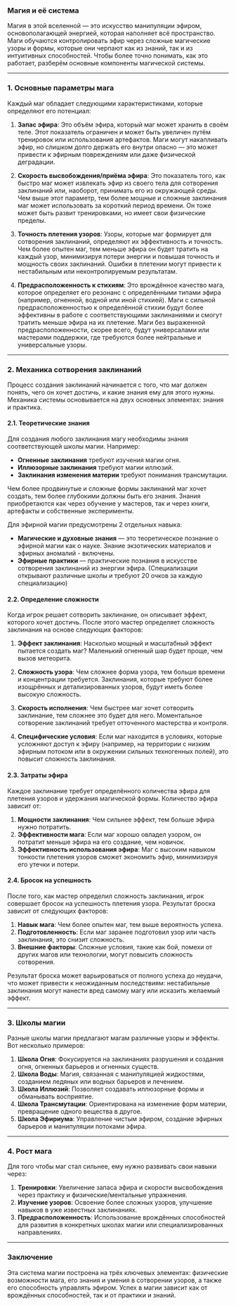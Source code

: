 ### Магия и её система

Магия в этой вселенной — это искусство манипуляции эфиром, основополагающей энергией, которая наполняет всё пространство. Маги обучаются контролировать эфир через сложные магические узоры и формы, которые они черпают как из знаний, так и из интуитивных способностей. Чтобы более точно понимать, как это работает, разберём основные компоненты магической системы.

---

### 1. **Основные параметры мага**

Каждый маг обладает следующими характеристиками, которые определяют его потенциал:

1. **Запас эфира**: Это объём эфира, который маг может хранить в своём теле. Этот показатель ограничен и может быть увеличен путём тренировок или использования артефактов. Маги могут накапливать эфир, но слишком долго держать его внутри опасно — это может привести к эфирным повреждениям или даже физической деградации.

2. **Скорость высвобождения/приёма эфира**: Это показатель того, как быстро маг может извлекать эфир из своего тела для сотворения заклинаний или, наоборот, принимать его из окружающей среды. Чем выше этот параметр, тем более мощные и сложные заклинания маг может использовать за короткий период времени. Он тоже может быть развит тренировками, но имеет свои физические пределы.

3. **Точность плетения узоров**: Узоры, которые маг формирует для сотворения заклинаний, определяют их эффективность и точность. Чем более опытен маг, тем меньше эфира он будет тратить на каждый узор, минимизируя потери энергии и повышая точность и мощность своих заклинаний. Ошибки в плетении могут привести к нестабильным или неконтролируемым результатам.

4. **Предрасположенность к стихиям**: Это врождённое качество мага, которое определяет его резонанс с определёнными типами эфира (например, огненной, водной или иной стихией). Маги с сильной предрасположенностью к определённой стихии будут более эффективны в работе с соответствующими заклинаниями и смогут тратить меньше эфира на их плетение. Маги без выраженной предрасположенности, скорее всего, будут универсалами или мастерами поддержки, где требуются более нейтральные и универсальные узоры.


---

### 2. **Механика сотворения заклинаний**

Процесс создания заклинаний начинается с того, что маг должен понять, чего он хочет достичь, и какие знания ему для этого нужны. Механика системы основывается на двух основных элементах: знания и практика.

#### **2.1. Теоретические знания**

Для создания любого заклинания магу необходимы знания соответствующей школы магии. Например:

- **Огненные заклинания** требуют изучения магии огня.
- **Иллюзорные заклинания** требуют магии иллюзий.
- **Заклинания изменения материи** требуют понимания трансмутации.

Чем более продвинутые и сложные формы заклинаний маг хочет создать, тем более глубокими должны быть его знания. Знания приобретаются как через обучение у мастеров, так и через книги, артефакты и собственные эксперименты.

Для эфирной магии предусмотрены 2 отдельных навыка:
- **Магические и духовные знания** — это теоретическое познание о эфирной магии как о науке. Знание экзотических материалов и эфирных аномалий - включены.
- **Эфирные практики** — практические познания в искусстве сотворения заклинаний из энергии эфира. (Специализации открывают различные школы и требуют 20 очков за каждую специализацию)

#### **2.2. Определение сложности**

Когда игрок решает сотворить заклинание, он описывает эффект, которого хочет достичь. После этого мастер определяет сложность заклинания на основе следующих факторов:

1. **Эффект заклинания**: Насколько мощный и масштабный эффект пытается создать маг? Маленький огненный шар будет проще, чем вызов метеорита.
    
2. **Сложность узора**: Чем сложнее форма узора, тем больше времени и концентрации требуется. Заклинания, которые требуют более изощрённых и детализированных узоров, будут иметь более высокую сложность.
    
3. **Скорость исполнения**: Чем быстрее маг хочет сотворить заклинание, тем сложнее это будет для него. Моментальное сотворение заклинаний требует отточенного мастерства и контроля.
    
4. **Специфические условия**: Если маг находится в условиях, которые усложняют доступ к эфиру (например, на территории с низким эфирным потоком или в окружении сильных техногенных полей), это повысит сложность заклинания.
    

#### **2.3. Затраты эфира**

Каждое заклинание требует определённого количества эфира для плетения узоров и удержания магической формы. Количество эфира зависит от:

1. **Мощности заклинания**: Чем сильнее эффект, тем больше эфира нужно потратить.
2. **Эффективности мага**: Если маг хорошо овладел узором, он потратит меньше эфира на его создание, чем новичок.
3. **Эффективность использования эфира**: Маг с высоким навыком тонкости плетения узоров сможет экономить эфир, минимизируя его утечки и потери.

#### **2.4. Бросок на успешность**

После того, как мастер определил сложность заклинания, игрок совершает бросок на успешность плетения узора. Результат броска зависит от следующих факторов:

1. **Навык мага**: Чем более опытен маг, тем выше вероятность успеха.
2. **Подготовленность**: Если маг заранее подготовил узор или часть заклинания, это снизит сложность.
3. **Внешние факторы**: Сложные условия, такие как бой, помехи от других магов или технологии, могут повысить сложность сотворения.

Результат броска может варьироваться от полного успеха до неудачи, что может привести к неожиданным последствиям: нестабильные заклинания могут нанести вред самому магу или исказить желаемый эффект.

---

### 3. **Школы магии**

Разные школы магии предлагают магам различные узоры и эффекты. Вот несколько примеров:

1. **Школа Огня**: Фокусируется на заклинаниях разрушения и создания огня, огненных барьеров и огненных существ.
2. **Школа Воды**: Магия, связанная с манипуляцией жидкостями, созданием ледяных или водных барьеров и лечением.
3. **Школа Иллюзий**: Позволяет создавать иллюзорные формы и обманывать восприятие.
4. **Школа Трансмутации**: Ориентирована на изменение форм материи, превращение одного вещества в другое.
5. **Школа Эфириума**: Управление чистым эфиром, создание эфирных барьеров и манипуляции потоками эфира.

---

### 4. **Рост мага**

Для того чтобы маг стал сильнее, ему нужно развивать свои навыки через:

1. **Тренировки**: Увеличение запаса эфира и скорости высвобождения через практику и физические/ментальные упражнения.
2. **Изучение узоров**: Освоение более сложных узоров, улучшение навыков в уже известных заклинаниях.
3. **Предрасположенность**: Использование врождённых способностей для развития в конкретных школах магии или специализированных направлениях.

---

### Заключение

Эта система магии построена на трёх ключевых элементах: физические возможности мага, его знания и умения в сотворении узоров, а также его способность управлять эфиром. Успех в магии зависит как от врождённых способностей, так и от практики и знаний.